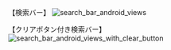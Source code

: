 【検索バー】
![search_bar_android_views](https://github.com/user-attachments/assets/61b03f8f-6d14-41c4-ba20-a6ea50bbeaff)

【クリアボタン付き検索バー】
![search_bar_android_views_with_clear_button](https://github.com/user-attachments/assets/9ca0332c-7925-41a5-8204-e62bf7de327e)
